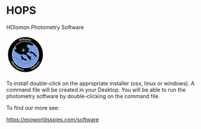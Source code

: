 # HOPS


HOlomon Photometry Software

<img src="https://github.com/ExoWorldsSpies/hops/blob/master/logo.jpg" width="20%">

To install double-click on the appropriate installer (osx, linux or windows).
A command file will be created in your Desktop. You will be able to run the 
photometry software by double-clicking on the command file.

To find our more see:

https://exoworldsspies.com/software
